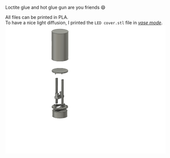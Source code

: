 Loctite glue and hot glue gun are you friends :smile:

All files can be printed in PLA. \
To have a nice light diffusion, I printed the `LED cover.stl` file in [_vase mode_](https://all3dp.com/2/cura-vase-mode-all-you-need-to-know/).
![2D files](../img/busyligh-3d.png)